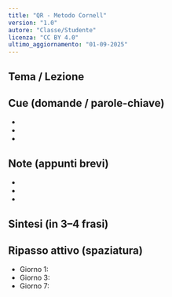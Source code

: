 ```yaml
---
title: "QR - Metodo Cornell"
version: "1.0"
autore: "Classe/Studente"
licenza: "CC BY 4.0"
ultimo_aggiornamento: "01-09-2025"
---
```


## Tema / Lezione


## Cue (domande / parole-chiave)
- 
- 
- 

## Note (appunti brevi)
- 
- 
- 

## Sintesi (in 3–4 frasi)


## Ripasso attivo (spaziatura)
- Giorno 1: 
- Giorno 3: 
- Giorno 7: 
